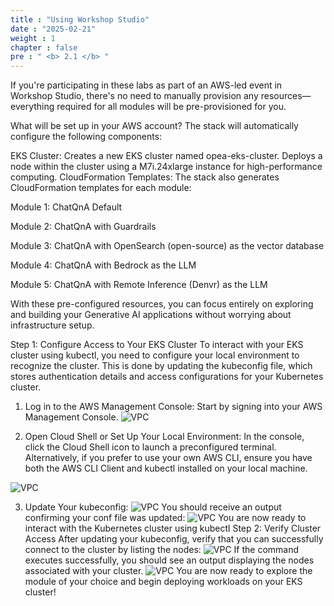 ```yaml
---
title : "Using Workshop Studio"
date : "2025-02-21"
weight : 1
chapter : false
pre : " <b> 2.1 </b> "
---
```


If you're participating in these labs as part of an AWS-led event in Workshop Studio, there's no need to manually provision any resources—everything required for all modules will be pre-provisioned for you.

What will be set up in your AWS account?
The stack will automatically configure the following components:

EKS Cluster:
Creates a new EKS cluster named opea-eks-cluster.
Deploys a node within the cluster using a M7i.24xlarge instance for high-performance computing.
CloudFormation Templates:
The stack also generates CloudFormation templates for each module:

Module 1: ChatQnA Default

Module 2: ChatQnA with Guardrails

Module 3: ChatQnA with OpenSearch (open-source) as the vector database

Module 4: ChatQnA with Bedrock as the LLM

Module 5: ChatQnA with Remote Inference (Denvr) as the LLM

With these pre-configured resources, you can focus entirely on exploring and building your Generative AI applications without worrying about infrastructure setup.

Step 1: Configure Access to Your EKS Cluster
To interact with your EKS cluster using kubectl, you need to configure your local environment to recognize the cluster. This is done by updating the kubeconfig file, which stores authentication details and access configurations for your Kubernetes cluster.
1. Log in to the AWS Management Console:
Start by signing into your AWS Management Console.
![VPC](/images/image001.png)

2. Open Cloud Shell or Set Up Your Local Environment:
In the console, click the Cloud Shell icon to launch a preconfigured terminal.
Alternatively, if you prefer to use your own AWS CLI, ensure you have both the AWS CLI Client and kubectl installed on your local machine.

![VPC](/images/image002.png)

3. Update Your kubeconfig:
![VPC](/images/image004.png)
You should receive an output confirming your conf file was updated:
![VPC](/images/image005.png)
You are now ready to interact with the Kubernetes cluster using kubectl
Step 2: Verify Cluster Access
After updating your kubeconfig, verify that you can successfully connect to the cluster by listing the nodes:
![VPC](/images/image006.png)
If the command executes successfully, you should see an output displaying the nodes associated with your cluster.
![VPC](/images/image007.png)
You are now ready to explore the module of your choice and begin deploying workloads on your EKS cluster!
